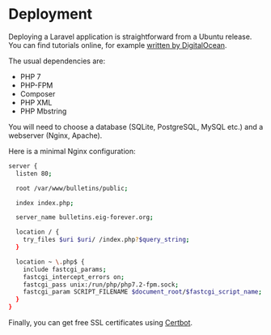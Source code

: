 # Deployment
Deploying a Laravel application is straightforward from a Ubuntu release. You can find tutorials online, for example [written by DigitalOcean](https://www.digitalocean.com/community/tutorials/how-to-deploy-a-laravel-application-with-nginx-on-ubuntu-16-04).

The usual dependencies are:
- PHP 7
- PHP-FPM
- Composer
- PHP XML
- PHP Mbstring

You will need to choose a database (SQLite, PostgreSQL, MySQL etc.) and a webserver (Nginx, Apache).

Here is a minimal Nginx configuration:
```sh
server {
  listen 80;

  root /var/www/bulletins/public;

  index index.php;

  server_name bulletins.eig-forever.org;

  location / {
    try_files $uri $uri/ /index.php?$query_string;
  }

  location ~ \.php$ {
    include fastcgi_params;                
    fastcgi_intercept_errors on;
    fastcgi_pass unix:/run/php/php7.2-fpm.sock;
    fastcgi_param SCRIPT_FILENAME $document_root/$fastcgi_script_name;
  }
}
```

Finally, you can get free SSL certificates using [Certbot](https://certbot.eff.org/).
